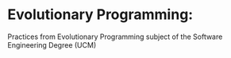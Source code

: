 # Evolutionary Programming:

Practices from Evolutionary Programming subject of the Software Engineering Degree (UCM)
